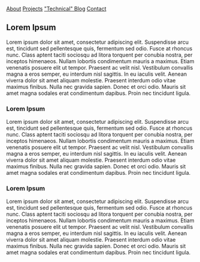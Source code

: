 [About](about.md) [Projects](projects.md) ["Technical" Blog](blog.md) [Contact](contact.md)


## Lorem Ipsum

Lorem ipsum dolor sit amet, consectetur adipiscing elit. Suspendisse arcu est, tincidunt sed pellentesque quis, fermentum sed odio. Fusce at rhoncus nunc. Class aptent taciti sociosqu ad litora torquent per conubia nostra, per inceptos himenaeos. Nullam lobortis condimentum mauris a maximus. Etiam venenatis posuere elit ut tempor. Praesent ac velit nisl. Vestibulum convallis magna a eros semper, eu interdum nisl sagittis. In eu iaculis velit. Aenean viverra dolor sit amet aliquam molestie. Praesent interdum odio vitae maximus finibus. Nulla nec gravida sapien. Donec et orci odio. Mauris sit amet magna sodales erat condimentum dapibus. Proin nec tincidunt ligula. 

### Lorem Ipsum

Lorem ipsum dolor sit amet, consectetur adipiscing elit. Suspendisse arcu est, tincidunt sed pellentesque quis, fermentum sed odio. Fusce at rhoncus nunc. Class aptent taciti sociosqu ad litora torquent per conubia nostra, per inceptos himenaeos. Nullam lobortis condimentum mauris a maximus. Etiam venenatis posuere elit ut tempor. Praesent ac velit nisl. Vestibulum convallis magna a eros semper, eu interdum nisl sagittis. In eu iaculis velit. Aenean viverra dolor sit amet aliquam molestie. Praesent interdum odio vitae maximus finibus. Nulla nec gravida sapien. Donec et orci odio. Mauris sit amet magna sodales erat condimentum dapibus. Proin nec tincidunt ligula. 

### Lorem Ipsum

Lorem ipsum dolor sit amet, consectetur adipiscing elit. Suspendisse arcu est, tincidunt sed pellentesque quis, fermentum sed odio. Fusce at rhoncus nunc. Class aptent taciti sociosqu ad litora torquent per conubia nostra, per inceptos himenaeos. Nullam lobortis condimentum mauris a maximus. Etiam venenatis posuere elit ut tempor. Praesent ac velit nisl. Vestibulum convallis magna a eros semper, eu interdum nisl sagittis. In eu iaculis velit. Aenean viverra dolor sit amet aliquam molestie. Praesent interdum odio vitae maximus finibus. Nulla nec gravida sapien. Donec et orci odio. Mauris sit amet magna sodales erat condimentum dapibus. Proin nec tincidunt ligula. 
